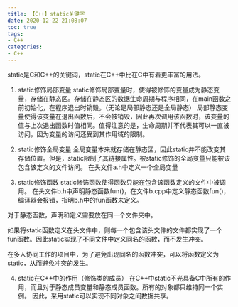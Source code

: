 ```yaml
---
title: 【C++】static关键字
date: 2020-12-22 21:08:07
toc: true
tags:
- C++
categories:
- C++
---
```

static是C和C++的关键词，static在C++中比在C中有着更丰富的用法。
<!-- more -->

1. static修饰局部变量
static修饰局部变量时，使得被修饰的变量成为静态变量，存储在静态区。存储在静态区的数据生命周期与程序相同，在main函数之前初始化，在程序退出时销毁。（无论是局部静态还是全局静态）
局部静态变量使得该变量在退出函数后，不会被销毁，因此再次调用该函数时，该变量的值与上次退出函数时值相同。值得注意的是，生命周期并不代表其可以一直被访问，因为变量的访问还受到其作用域的限制。

2. static修饰全局变量
全局变量本来就存储在静态区，因此static并不能改变其存储位置。但是，static限制了其链接属性。被static修饰的全局变量只能被该包含该定义的文件访问。
在头文件a.h中定义一个全局变量

3. static修饰函数
static修饰函数使得函数只能在包含该函数定义的文件中被调用。
在头文件b.h中声明静态函数fun()，在文件b.cpp中定义静态函数fun()，编译器会报错，指明b.h中的fun函数未定义。

对于静态函数，声明和定义需要放在同一个文件夹中。

如果将static函数定义在头文件中，则每一个包含该头文件的文件都实现了一个fun函数。因此static实现了不同文件中定义同名的函数，而不发生冲突。

在多人协同工作的项目中，为了避免出现同名的函数冲突，可以将函数定义为static，从而避免冲突的发生。

4. static在C++中的作用（修饰类的成员）
在C++中static不光具备C中所有的作用，而且对于静态成员变量和静态成员函数。所有的对象都只维持同一个实例。
因此，采用static可以实现不同对象之间数据共享。
